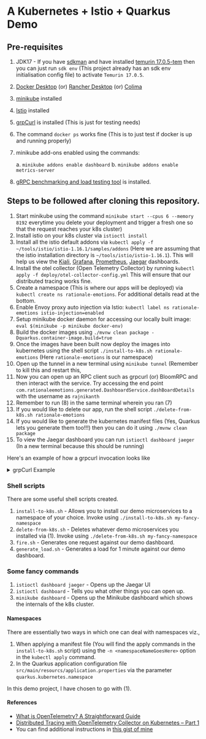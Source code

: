 # A Kubernetes + Istio + Quarkus Demo

## Pre-requisites

1. JDK17 - If you have [sdkman](https://sdkman.io/) and have installed [temurin 17.0.5-tem](https://sdkman.io/jdks#tem) then you can just run `sdk env` (This project already has an sdk env initialisation config file) to activate `Temurin 17.0.5`.
2. [Docker Desktop](https://www.docker.com/products/docker-desktop/) (or) [Rancher Desktop](https://rancherdesktop.io/) (or) [Colima](https://github.com/abiosoft/colima)
3. [minikube](https://minikube.sigs.k8s.io/docs/start/) installed
4. [Istio](https://istio.io/latest/docs/setup/install/) installed
5. [grpCurl](https://github.com/fullstorydev/grpcurl) is installed (This is just for testing needs)
6. The command `docker ps` works fine (This is to just test if docker is up and running properly)
7. minikube add-ons enabled using the commands:

    a. `minikube addons enable dashboard`
    b. `minikube addons enable metrics-server`

8. [gRPC benchmarking and load testing tool](https://ghz.sh/) is installed.

## Steps to be followed after cloning this repository.

1. Start minikube using the command `minikube start --cpus 6 --memory 8192`
everytime you delete your deployment and trigger a fresh one so that the request reaches your k8s cluster)
2. Install istio on your k8s cluster via `istioctl install`
3. Install all the istio default addons via `kubectl apply -f ~/tools/istio/istio-1.16.1/samples/addons` (Here we are assuming that the istio installation directory is `~/tools/istio/istio-1.16.1`). This will help us view the [Kiali](https://kiali.io/), [Grafana](https://grafana.com/), [Prometheus](https://prometheus.io/), [Jaegar](https://www.jaegertracing.io/) dashboards.
4. Install the otel collector (Open Telemetry Collector) by running `kubectl apply -f deploy/otel-collector-config.yml` This will ensure that our distributed tracing works fine.
5. Create a namespace (This is where our apps will be deployed) via `kubectl create ns rationale-emotions`. For additional details read at the bottom.
6. Enable Envoy proxy auto injection via Istio: `kubectl label ns rationale-emotions istio-injection=enabled`
7. Setup minikube docker daemon for accessing our locally built image: `eval $(minikube -p minikube docker-env)`
8. Build the docker images using `./mvnw clean package -Dquarkus.container-image.build=true`
9. Once the images have been built now deploy the images into kubernetes using the shell script `./install-to-k8s.sh rationale-emotions` (Here `rationale-emotions` is our namespace)
10. Open up the tunnel in a new terminal using `minikube tunnel` (Remember to kill this and restart this, 
11. Now you can open up an RPC client such as grpcurl (or) BloomRPC and then interact with the service. Try accessing the end point `com.rationaleemotions.generated.DashboardService.dashBoardDetails` with the username as `rajnikanth`
12. Remember to run (8) in the same terminal wherein you ran (7)
13. If you would like to delete our app, run the shell script `./delete-from-k8s.sh rationale-emotions`
14. If you would like to generate the kubernetes manifest files (Yes, Quarkus lets you generate them too!!!) then you can do it using `./mvnw clean package`
15. To view the Jaegar dashboard you can run `istioctl dashboard jaeger` (In a new terminal because this should be running)


Here's an example of how a grpcurl invocation looks like

<details>
  <summary>grpCurl Example</summary>

```bash
➜  microservices git:(main) grpcurl -d '{"userName":"rajnikanth"}' --plaintext \
--import-path dashboard-app/src/main/proto \
--proto dashboard-app/src/main/proto/dashboard.proto \
localhost:10030 com.rationaleemotions.generated.DashboardService/dashBoardDetails
{
  "basicDetails": {
    "username": "rajnikanth",
    "fullName": {
      "firstName": "Sivaji",
      "lastName": "Rao"
    },
    "emailAddress": "sivaji.rao@india.com"
  },
  "favoriteMovies": [
    {
      "movieId": 31,
      "language": "tamil",
      "movieName": "b3d03050-76d7-40bb-a40b-536061bf3f6e",
      "durationInMins": 73
    },
    {
      "movieId": 32,
      "language": "tamil",
      "movieName": "e90bb8b8-6269-476e-b233-f9015362ec0f",
      "durationInMins": 51
    }
  ],
  "recentlyWatchedMovies": [
    {
      "movieId": 301,
      "language": "tamil",
      "movieName": "e578fb45-4871-4ad6-984c-c7312e690800",
      "durationInMins": 18
    },
    {
      "movieId": 302,
      "language": "tamil",
      "movieName": "9b9edd74-26de-45fe-a757-277a486e09f3",
      "durationInMins": 1
    }
  ]
}
```
</details>

### Shell scripts

There are some useful shell scripts created.

1. `install-to-k8s.sh` - Allows you to install our demo microservices to a namespace of your choice. Invoke using `./install-to-k8s.sh my-fancy-namespace`
2. `delete-from-k8s.sh` - Deletes whatever demo microservices you installed via (1). Invoke using `./delete-from-k8s.sh my-fancy-namespace`
3. `fire.sh` - Generates one request against our demo dashboard.
4. `generate_load.sh` - Generates a load for 1 minute against our demo dashboard.


### Some fancy commands

1. `istioctl dashboard jaeger` - Opens up the Jaegar UI
2. `istioctl dashboard` - Tells you what other things you can open up.
3. `minikube dashboard` - Opens up the Minikube dashboard which shows the internals of the k8s cluster.


#### Namespaces

There are essentially two ways in which one can deal with namespaces viz.,

1. When applying a manifest file (You will find the apply commands in the `install-to-k8s.sh` script) using the `-n <namespaceNameGoesHere>` option in the `kubectl apply` command.
2. In the Quarkus application configuration file `src/main/resourcs/application.properties` via the parameter `quarkus.kubernetes.namespace`

In this demo project, I have chosen to go with (1).


#### References

* [What is OpenTelemetry? A Straightforward Guide](https://www.aspecto.io/blog/what-is-opentelemetry-the-infinitive-guide/)
* [Distributed Tracing with OpenTelemetry Collector on Kubernetes – Part 1](https://www.aspecto.io/blog/distributed-tracing-with-opentelemetry-collector-on-kubernetes/)
* You can find additional instructions in [this gist of mine](https://gist.github.com/krmahadevan/f67ba986d153c05ca899f9eb6649de5d)
